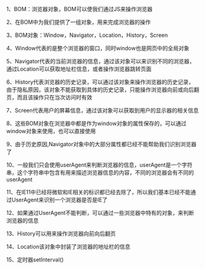 1、BOM：浏览器对象，BOM可以使我们通过JS来操作浏览器

2、在BOM中为我们提供了一组对象，用来完成浏览器的操作

3、BOM对象：Window，Navigator，Location，History，Screen

4、Window代表的是整个浏览器的窗口，同时window也是网页中的全局对象

5、Navigator代表的当前浏览器的信息，通过该对象可以来识别不同的浏览器，通过Location可以获取地址栏信息，或者操作浏览器跳转页面

6、History代表浏览器的历史记录，可以通过该对象来操作浏览器的历史记录，由于隐私原因，该对象不能获取到具体的历史记录，只能操作浏览器向前或向后翻页，而且该操作只在当次访问时有效

7、Screen代表用户的屏幕信息，通过该对象可以获取到用户的显示器的相关信息

8、这些BOM对象在浏览器中都是作为window对象的属性保存的，可以通过window对象来使用，也可以直接使用

9、由于历史原因,Navigator对象中的大部分属性都已经不能帮助我们识别浏览器了

10、一般我们只会使用userAgent来判断浏览器的信息，userAgent是一个字符串，这个字符串中包含有用来描述浏览器信息的内容，不同的浏览器会有不同的userAgent

11、在IE11中已经将微软和IE相关的标识都已经去除了，所以我们基本已经不能通过UserAgent来识别一个浏览器是否是IE了

12、如果通过UserAgent不能判断，可以通过一些浏览器中特有的对象，来判断浏览器的信息

13、History可以用来操作浏览器向前向后翻页

14、Location该对象中封装了浏览器的地址栏的信息

15、定时器setInterval()





